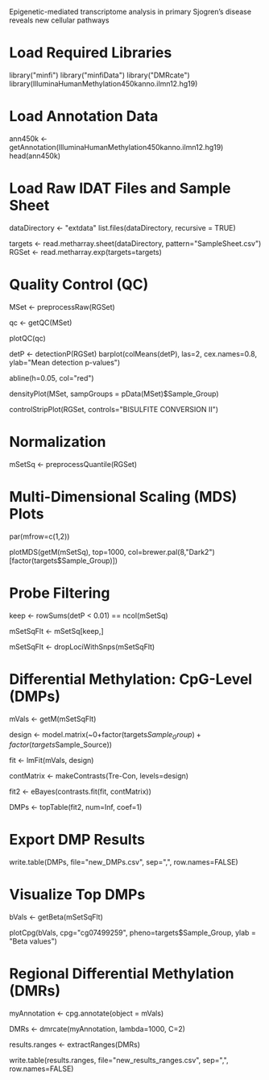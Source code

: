 Epigenetic-mediated transcriptome analysis in primary Sjogren’s disease reveals new cellular pathways

# Load Required Libraries
library("minfi")
library("minfiData")
library("DMRcate")
library(IlluminaHumanMethylation450kanno.ilmn12.hg19)

# Load Annotation Data
ann450k <- getAnnotation(IlluminaHumanMethylation450kanno.ilmn12.hg19)
head(ann450k)

# Load Raw IDAT Files and Sample Sheet
dataDirectory <- "extdata"
list.files(dataDirectory, recursive = TRUE)

targets <- read.metharray.sheet(dataDirectory, pattern="SampleSheet.csv")
RGSet <- read.metharray.exp(targets=targets)

# Quality Control (QC)
MSet <- preprocessRaw(RGSet)

qc <- getQC(MSet)

plotQC(qc)

detP <- detectionP(RGSet) 
barplot(colMeans(detP), las=2, cex.names=0.8, ylab="Mean detection p-values")

abline(h=0.05, col="red")

densityPlot(MSet, sampGroups = pData(MSet)$Sample_Group)

controlStripPlot(RGSet, controls="BISULFITE CONVERSION II")


# Normalization
mSetSq <- preprocessQuantile(RGSet)

# Multi-Dimensional Scaling (MDS) Plots
par(mfrow=c(1,2))

plotMDS(getM(mSetSq), top=1000, col=brewer.pal(8,"Dark2")[factor(targets$Sample_Group)])


# Probe Filtering
keep <- rowSums(detP < 0.01) == ncol(mSetSq)

mSetSqFlt <- mSetSq[keep,]

mSetSqFlt <- dropLociWithSnps(mSetSqFlt)


# Differential Methylation: CpG-Level (DMPs)
mVals <- getM(mSetSqFlt)

design <- model.matrix(~0+factor(targets$Sample_Group)+factor(targets$Sample_Source))

fit <- lmFit(mVals, design)

contMatrix <- makeContrasts(Tre-Con, levels=design)

fit2 <- eBayes(contrasts.fit(fit, contMatrix))

DMPs <- topTable(fit2, num=Inf, coef=1)


# Export DMP Results
write.table(DMPs, file="new_DMPs.csv", sep=",", row.names=FALSE)

# Visualize Top DMPs
bVals <- getBeta(mSetSqFlt)

plotCpg(bVals, cpg="cg07499259", pheno=targets$Sample_Group, ylab = "Beta values")


# Regional Differential Methylation (DMRs)
myAnnotation <- cpg.annotate(object = mVals)

DMRs <- dmrcate(myAnnotation, lambda=1000, C=2)

results.ranges <- extractRanges(DMRs)

write.table(results.ranges, file="new_results_ranges.csv", sep=",", row.names=FALSE)


